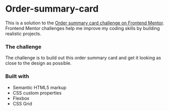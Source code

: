 # Order-summary-card

This is a solution to the [Order summary card challenge on Frontend Mentor](https://www.frontendmentor.io/challenges/order-summary-component-QlPmajDUj). Frontend Mentor challenges help me improve my coding skills by building realistic projects.

### The challenge

The challenge is to build out this order summary card and get it looking as close to the design as possible.

### Built with

- Semantic HTML5 markup
- CSS custom properties
- Flexbox
- CSS Grid
